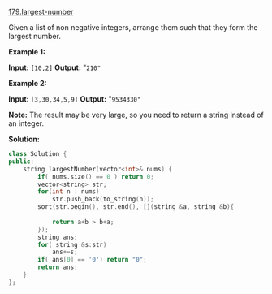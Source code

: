 [179.largest-number](https://leetcode.com/problems/largest-number/)  

Given a list of non negative integers, arrange them such that they form the largest number.

**Example 1:**

**Input:** `[10,2]`
**Output:** "`210"`

**Example 2:**

**Input:** `[3,30,34,5,9]`
**Output:** "`9534330"`

**Note:** The result may be very large, so you need to return a string instead of an integer.  



**Solution:**  

```cpp
class Solution {
public:
    string largestNumber(vector<int>& nums) {
        if( nums.size() == 0 ) return 0;
        vector<string> str;
        for(int n : nums)
            str.push_back(to_string(n));
        sort(str.begin(), str.end(), [](string &a, string &b){
            
            return a+b > b+a;
        });
        string ans;
        for( string &s:str)
            ans+=s;
        if( ans[0] == '0') return "0";
        return ans;
    }
};
```
      